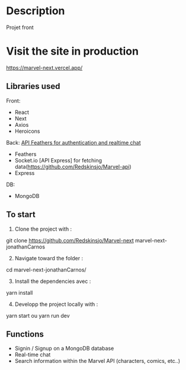 # Description

Projet front

# Visit the site in production

https://marvel-next.vercel.app/

## Libraries used

Front:
- React
- Next
- Axios
- Heroicons

Back:
[API Feathers for authentication and realtime chat](https://github.com/Redskinsjo/marvel-api-auth-feathers)
- Feathers
- Socket.io
[API Express] for fetching data(https://github.com/Redskinsjo/Marvel-api)
- Express

DB:
- MongoDB

## To start

1. Clone the project with :

git clone https://github.com/Redskinsjo/Marvel-next marvel-next-jonathanCarnos

2. Navigate toward the folder :

cd marvel-next-jonathanCarnos/

3. Install the dependencies avec :

yarn install

4. Developp the project locally with :

yarn start ou yarn run dev

## Functions

- Signin / Signup on a MongoDB database
- Real-time chat
- Search information within the Marvel API (characters, comics, etc..)

